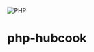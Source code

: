 ![PHP](https://img.shields.io/badge/PHP-777BB4?style=for-the-badge&logo=php&logoColor=white)

# php-hubcook
